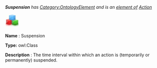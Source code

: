 ___Suspension__ 
 has
 [Category:OntologyElement](../../Category/OntologyElement "Category:OntologyElement") 
 and is an
 [element of](../../Property/ElementOf "Property:ElementOf") 
[Action](../../Submissions/Action "Submissions:Action")_




  





[![Class](../images/thumb/2/27/Class.gif/45px-Class.gif)](../../Image/Class.gif "Class")


__Name__ 
 : Suspension
 



__Type:__ 
 owl:Class
 



__Description__ 
 : The time interval within which an action is (temporarily or permanently) suspended.